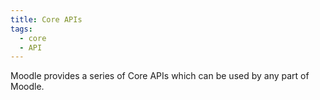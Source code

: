 ```yaml
---
title: Core APIs
tags:
  - core
  - API
---
```


Moodle provides a series of Core APIs which can be used by any part of Moodle.
